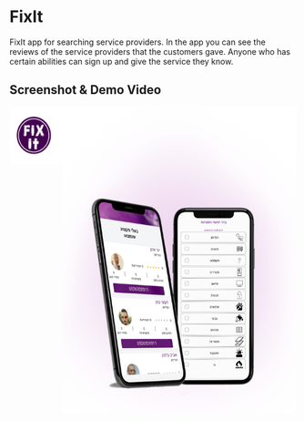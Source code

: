 # FixIt

FixIt app for searching service providers.
In the app you can see the reviews of the service providers that the customers gave.
Anyone who has certain abilities can sign up and give the service they know.


Screenshot & Demo Video
-----------------------
<div style="text-align: center;justify-content: center;display: flex;">
  <a style="float:right" href="http://screencast.com/t/FlWlTPS8XKrI" target="_blank">
    <img alt="FixIt Demo Video" src="https://github.com/mor0981/FixIt/blob/master/logo.png" width="100" height="100" display: block;
    margin-left: auto;
    margin-right: auto; />
  </a>
  <a style="float:right" href="http://screencast.com/t/FlWlTPS8XKrI" target="_blank">
    <img alt="FixIt Demo Video" src="https://github.com/mor0981/FixIt/blob/master/fixit.png" width="450" height="537" display: block;
    margin-left: auto;
    margin-right: auto; />
  </a>
  
 </div>
